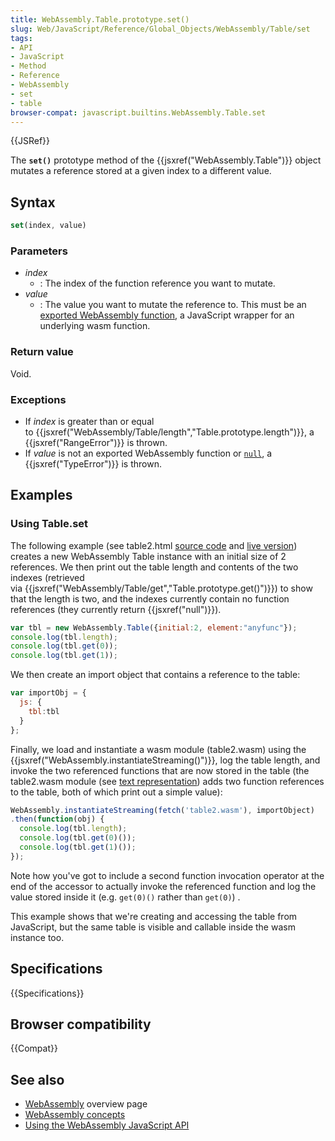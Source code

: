 ```yaml
---
title: WebAssembly.Table.prototype.set()
slug: Web/JavaScript/Reference/Global_Objects/WebAssembly/Table/set
tags:
- API
- JavaScript
- Method
- Reference
- WebAssembly
- set
- table
browser-compat: javascript.builtins.WebAssembly.Table.set
---
```

{{JSRef}}

The **`set()`** prototype method of the {{jsxref("WebAssembly.Table")}}
object mutates a reference stored at a given index to a different value.

## Syntax

```js
set(index, value)
```

### Parameters

*   *index*
    *   : The index of the function reference you want to mutate.
*   *value*
    *   : The value you want to mutate the reference to. This must be an
        [exported WebAssembly function](/en-US/docs/WebAssembly/Exported_functions),
        a JavaScript wrapper for an underlying wasm function.

### Return value

Void.

### Exceptions

*   If *index* is greater than or equal
    to {{jsxref("WebAssembly/Table/length","Table.prototype.length")}},
    a {{jsxref("RangeError")}} is thrown.
*   If *value* is not an exported WebAssembly function or
    [`null`](/en-US/docs/Web/JavaScript/Reference/Global_Objects/null), a
    {{jsxref("TypeError")}} is thrown.

## Examples

### Using Table.set

The following example (see table2.html
[source code](https://github.com/mdn/webassembly-examples/blob/master/js-api-examples/table2.html)
and
[live version](https://mdn.github.io/webassembly-examples/js-api-examples/table2.html))
creates a new WebAssembly Table instance with an initial size of 2 references.
We then print out the table length and contents of the two indexes (retrieved
via {{jsxref("WebAssembly/Table/get","Table.prototype.get()")}})
to show that the length is two, and the indexes currently contain no function
references (they currently return {{jsxref("null")}}).

```js
var tbl = new WebAssembly.Table({initial:2, element:"anyfunc"});
console.log(tbl.length);
console.log(tbl.get(0));
console.log(tbl.get(1));
```

We then create an import object that contains a reference to the table:

```js
var importObj = {
  js: {
    tbl:tbl
  }
};
```

Finally, we load and instantiate a wasm module (table2.wasm) using the
{{jsxref("WebAssembly.instantiateStreaming()")}}, log the table
length, and invoke the two referenced functions that are now stored in the table
(the table2.wasm module (see
[text representation](https://github.com/mdn/webassembly-examples/blob/master/text-format-examples/table2.was))
adds two function references to the table, both of which print out a simple
value):

```js
WebAssembly.instantiateStreaming(fetch('table2.wasm'), importObject)
.then(function(obj) {
  console.log(tbl.length);
  console.log(tbl.get(0)());
  console.log(tbl.get(1)());
});
```

Note how you've got to include a second function invocation operator at the end
of the accessor to actually invoke the referenced function and log the value
stored inside it (e.g. `get(0)()` rather than `get(0)`) .

This example shows that we're creating and accessing the table from JavaScript,
but the same table is visible and callable inside the wasm instance too.

## Specifications

{{Specifications}}

## Browser compatibility

{{Compat}}

## See also

*   [WebAssembly](/en-US/docs/WebAssembly) overview page
*   [WebAssembly concepts](/en-US/docs/WebAssembly/Concepts)
*   [Using the WebAssembly JavaScript API](/en-US/docs/WebAssembly/Using_the_JavaScript_API)
